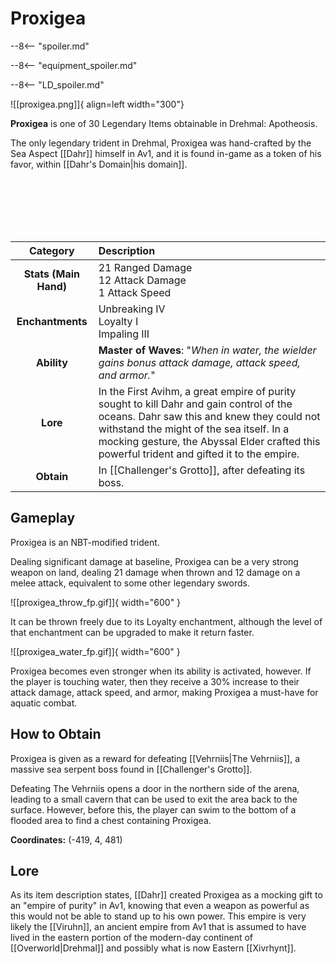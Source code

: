 # Proxigea

--8<-- "spoiler.md"

--8<-- "equipment_spoiler.md"

--8<-- "LD_spoiler.md"

![[proxigea.png]]{ align=left width="300"}

**Proxigea** is one of 30 Legendary Items obtainable in Drehmal: Apotheosis.

The only legendary trident in Drehmal, Proxigea was hand-crafted by the Sea Aspect [[Dahr]] himself in Av1, and it is found in-game as a token of his favor, within [[Dahr's Domain|his domain]].

<br> <br> <br> <br> <br>

| Category | Description |
|:--------------------------------:|:-----------------------------------------------------------------------------------------------------------------------------------------------------------------------------|
| **Stats (Main Hand)**         | 21 Ranged Damage <br> 12 Attack Damage <br> 1 Attack Speed      |
| **Enchantments**              | Unbreaking IV <br> Loyalty I <br> Impaling III |
| **Ability**                   | **Master of Waves**: "*When in water, the wielder gains bonus attack damage, attack speed, and armor.*" |
| **Lore**                      | In the First Avihm, a great empire of purity sought to kill Dahr and gain control of the oceans. Dahr saw this and knew they could not withstand the might of the sea itself. In a mocking gesture, the Abyssal Elder crafted this powerful trident and gifted it to the empire. |
| **Obtain**                    | In [[Challenger's Grotto]], after defeating its boss.   | 

## Gameplay
Proxigea is an NBT-modified trident.

Dealing significant damage at baseline, Proxigea can be a very strong weapon on land, dealing 21 damage when thrown and 12 damage on a melee attack, equivalent to some other legendary swords. 

![[proxigea_throw_fp.gif]]{ width="600" }

It can be thrown freely due to its Loyalty enchantment, although the level of that enchantment can be upgraded to make it return faster. 

![[proxigea_water_fp.gif]]{ width="600" }

Proxigea becomes even stronger when its ability is activated, however. If the player is touching water, then they receive a 30% increase to their attack damage, attack speed, and armor, making Proxigea a must-have for aquatic combat.

## How to Obtain
Proxigea is given as a reward for defeating [[Vehrniis|The Vehrniis]], a massive sea serpent boss found in [[Challenger's Grotto]].

Defeating The Vehrniis opens a door in the northern side of the arena, leading to a small cavern that can be used to exit the area back to the surface. However, before this, the player can swim to the bottom of a flooded area to find a chest containing Proxigea.

**Coordinates:** (-419, 4, 481)

## Lore
As its item description states, [[Dahr]] created Proxigea as a mocking gift to an "empire of purity" in Av1, knowing that even a weapon as powerful as this would not be able to stand up to his own power. This empire is very likely the [[Viruhn]], an ancient empire from Av1 that is assumed to have lived in the eastern portion of the modern-day continent of [[Overworld|Drehmal]] and possibly what is now Eastern [[Xivrhynt]].
